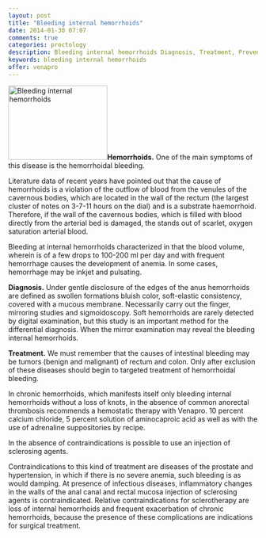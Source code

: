 ```yaml
---
layout: post
title: "Bleeding internal hemorrhoids"
date: 2014-01-30 07:07
comments: true
categories: proctology
description: Bleeding internal hemorrhoids Diagnosis, Treatment, Prevention and how to get rid them
keywords: bleeding internal hemorrhoids
offer: venapro
---
```

<p><img class="left" src="http://medusanews.com/images/bleeding-internal-hemorrhoids/image.jpg" width="200" height="150" title="Bleeding internal hemorrhoids" alt="Bleeding internal hemorrhoids"><strong>Hemorrhoids.</strong> One of the main symptoms of this disease is the hemorrhoidal bleeding.</p>

<p>Literature data of recent years have pointed out that the cause of hemorrhoids is a violation of the outflow of blood from the venules of the cavernous bodies, which are located in the wall of the rectum (the largest cluster of notes on 3-7-11 hours on the dial) and is a substrate haemorrhoid. <!-- more -->Therefore, if the wall of the cavernous bodies, which is filled with blood directly from the arterial bed is damaged, the stands out of scarlet, oxygen saturation arterial blood.</p>

<p>Bleeding at internal hemorrhoids characterized in that the blood volume, wherein is of a few drops to 100-200 ml per day and with frequent hemorrhage causes the development of anemia. In some cases, hemorrhage may be inkjet and pulsating.</p>

<p><strong>Diagnosis.</strong> Under gentle disclosure of the edges of the anus hemorrhoids are defined as swollen formations bluish color, soft-elastic consistency, covered with a mucous membrane. Necessarily carry out the finger, mirroring studies and sigmoidoscopy. Soft hemorrhoids are rarely detected by digital examination, but this study is an important method for the differential diagnosis. When the mirror examination may reveal the bleeding internal hemorrhoids.</p>

<p><strong>Treatment.</strong> We must remember that the causes of intestinal bleeding may be tumors (benign and malignant) of rectum and colon. Only after exclusion of these diseases should begin to targeted <span class="demo-button-click" id="demoT7">treatment of hemorrhoidal bleeding</span>.</p>

<p>In chronic hemorrhoids, which manifests itself only bleeding internal hemorrhoids without a loss of knots, in the absence of common anorectal thrombosis recommends a hemostatic therapy with Venapro. 10 percent calcium chloride, 5 percent solution of aminocaproic acid as well as with the use of adrenaline suppositories by recipe.</p>

<p>In the absence of contraindications is possible to use an injection of sclerosing agents.</p>

<p>Contraindications to this kind of treatment are diseases of the prostate and hypertension, in which if there is no severe anemia, such  bleeding is as would damping. At presence of infectious diseases, inflammatory changes in the walls of the anal canal and rectal mucosa injection of sclerosing agents is contraindicated. Relative contraindications for sclerotherapy are loss of internal hemorrhoids and frequent exacerbation of chronic hemorrhoids, because the presence of these complications are indications for surgical treatment.</p>
